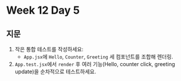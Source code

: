 # Week 12 Day 5

## 지문

1. 작은 통합 테스트를 작성하세요:
   - `App.jsx`에 `Hello`, `Counter`, `Greeting` 세 컴포넌트를 조합해 렌더링.
2. `App.test.jsx`에서 `render` 후 여러 기능(Hello, counter click, greeting update)을 순차적으로 테스트하세요.
